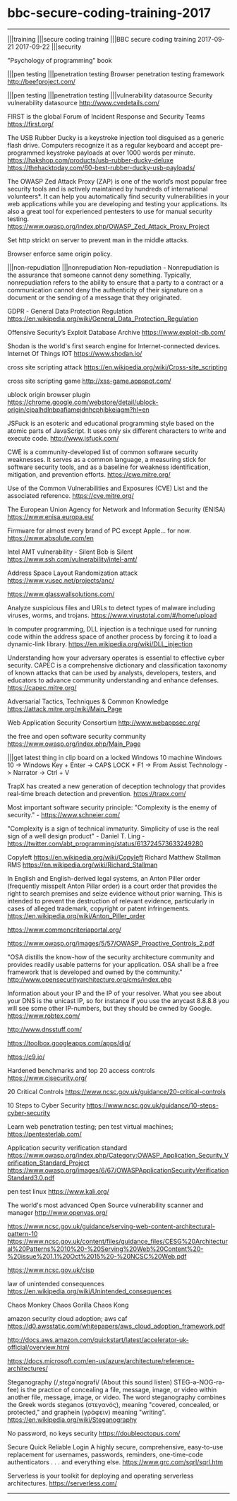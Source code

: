 # bbc-secure-coding-training-2017

----

|||training
|||secure coding training
|||BBC secure coding training 2017-09-21 2017-09-22
|||security

"Psychology of programming" book

|||pen testing |||penetration testing
Browser penetration testing framework
http://beefproject.com/

|||pen testing |||penetration testing
|||vulnerability datasource
Security vulnerability datasource
http://www.cvedetails.com/

FIRST is the global Forum of Incident Response and Security Teams
https://first.org/

The USB Rubber Ducky is a keystroke injection tool disguised as a generic flash drive. Computers recognize it as a regular keyboard and accept pre-programmed keystroke payloads at over 1000 words per minute.
https://hakshop.com/products/usb-rubber-ducky-deluxe
https://thehacktoday.com/60-best-rubber-ducky-usb-payloads/


The OWASP Zed Attack Proxy (ZAP) is one of the world’s most popular free security tools and is actively maintained by hundreds of international volunteers*. It can help you automatically find security vulnerabilities in your web applications while you are developing and testing your applications. Its also a great tool for experienced pentesters to use for manual security testing.
https://www.owasp.org/index.php/OWASP_Zed_Attack_Proxy_Project


Set http strickt on server to prevent man in the middle attacks.

Browser enforce same origin policy.

|||non-repudiation |||nonrepudiation
Non-repudiation - Nonrepudiation is the assurance that someone cannot deny something. Typically, nonrepudiation refers to the ability to ensure that a party to a contract or a communication cannot deny the authenticity of their signature on a document or the sending of a message that they originated.


GDPR - General Data Protection Regulation
https://en.wikipedia.org/wiki/General_Data_Protection_Regulation

Offensive Security’s Exploit Database Archive
https://www.exploit-db.com/

Shodan is the world's first search engine for Internet-connected devices.
Internet Of Things IOT
https://www.shodan.io/

cross site scripting attack
https://en.wikipedia.org/wiki/Cross-site_scripting

cross site scripting game
http://xss-game.appspot.com/

ublock origin browser plugin
https://chrome.google.com/webstore/detail/ublock-origin/cjpalhdlnbpafiamejdnhcphjbkeiagm?hl=en

JSFuck is an esoteric and educational programming style based on the atomic parts of JavaScript. It uses only six different characters to write and execute code.
http://www.jsfuck.com/

CWE is a community-developed list of common software security weaknesses. It serves as a common language, a measuring stick for software security tools, and as a baseline for weakness identification, mitigation, and prevention efforts.
https://cwe.mitre.org/

Use of the Common Vulnerabilities and Exposures (CVE) List and the associated reference.
https://cve.mitre.org/

The European Union Agency for Network and Information Security (ENISA)
https://www.enisa.europa.eu/

Firmware for almost every brand of PC except Apple... for now.
https://www.absolute.com/en

Intel AMT vulnerability - Silent Bob is Silent
https://www.ssh.com/vulnerability/intel-amt/

Address Space Layout Randomization attack
https://www.vusec.net/projects/anc/

https://www.glasswallsolutions.com/

Analyze suspicious files and URLs to detect types of malware including viruses, worms, and trojans.
https://www.virustotal.com/#/home/upload

In computer programming, DLL injection is a technique used for running code within the address space of another process by forcing it to load a dynamic-link library.
https://en.wikipedia.org/wiki/DLL_injection

Understanding how your adversary operates is essential to effective cyber security. CAPEC is a comprehensive dictionary and classification taxonomy of known attacks that can be used by analysts, developers, testers, and educators to advance community understanding and enhance defenses.
https://capec.mitre.org/

Adversarial Tactics, Techniques & Common Knowledge
https://attack.mitre.org/wiki/Main_Page

Web Application Security Consortium 
http://www.webappsec.org/

the free and open software security community
https://www.owasp.org/index.php/Main_Page

|||get latest thing in clip board on a locked Windows 10 machine
Windows 10 -> Windows Key + Enter -> CAPS LOCK + F1 -> From Assist Technology -> Narrator -> Ctrl + V


TrapX has created a new generation of deception technology that provides real-time breach detection and prevention.
https://trapx.com/


Most important software security principle:
"Complexity is the enemy of security." - https://www.schneier.com/


"Complexity is a sign of technical immaturity. Simplicity of use is the real sign of a well design product" - Daniel T. Ling - https://twitter.com/abt_programming/status/613724573633249280

Copyleft
https://en.wikipedia.org/wiki/Copyleft
Richard Matthew Stallman RMS
https://en.wikipedia.org/wiki/Richard_Stallman


In English and English-derived legal systems, an Anton Piller order (frequently misspelt Anton Pillar order) is a court order that provides the right to search premises and seize evidence without prior warning. This is intended to prevent the destruction of relevant evidence, particularly in cases of alleged trademark, copyright or patent infringements.
https://en.wikipedia.org/wiki/Anton_Piller_order


https://www.commoncriteriaportal.org/


https://www.owasp.org/images/5/57/OWASP_Proactive_Controls_2.pdf

"OSA distills the know-how of the security architecture community and provides readily usable patterns for your application. OSA shall be a free framework that is developed and owned by the community."
http://www.opensecurityarchitecture.org/cms/index.php


Information about your IP and the IP of your resolver.
What you see about your DNS is the unicast IP, so for instance if you use the anycast 8.8.8.8 you will see some other IP-numbers, but they should be owned by Google. 
https://www.robtex.com/


http://www.dnsstuff.com/


https://toolbox.googleapps.com/apps/dig/


https://c9.io/


Hardened benchmarks and top 20 access controls
https://www.cisecurity.org/


20 Critical Controls
https://www.ncsc.gov.uk/guidance/20-critical-controls


10 Steps to Cyber Security
https://www.ncsc.gov.uk/guidance/10-steps-cyber-security


Learn web penetration testing; pen test virtual machines;
https://pentesterlab.com/


Application security verification standard
https://www.owasp.org/index.php/Category:OWASP_Application_Security_Verification_Standard_Project
https://www.owasp.org/images/6/67/OWASPApplicationSecurityVerificationStandard3.0.pdf


pen test linux
https://www.kali.org/


The world's most advanced Open Source vulnerability scanner and manager
http://www.openvas.org/


https://www.ncsc.gov.uk/guidance/serving-web-content-architectural-pattern-10
https://www.ncsc.gov.uk/content/files/guidance_files/CESG%20Architectural%20Patterns%2010%20-%20Serving%20Web%20Content%20-%20issue%201.1%20Oct%2015%20-%20NCSC%20Web.pdf


https://www.ncsc.gov.uk/cisp


law of unintended consequences
https://en.wikipedia.org/wiki/Unintended_consequences

Chaos Monkey
Chaos Gorilla
Chaos Kong


amazon security cloud adoption; aws caf
https://d0.awsstatic.com/whitepapers/aws_cloud_adoption_framework.pdf

http://docs.aws.amazon.com/quickstart/latest/accelerator-uk-official/overview.html

https://docs.microsoft.com/en-us/azure/architecture/reference-architectures/


Steganography (/ˌstɛɡəˈnɒɡrəfi/ (About this sound listen) STEG-ə-NOG-rə-fee) is the practice of concealing a file, message, image, or video within another file, message, image, or video. The word steganography combines the Greek words steganos (στεγανός), meaning "covered, concealed, or protected," and graphein (γράφειν) meaning "writing".
https://en.wikipedia.org/wiki/Steganography


No password, no keys security
https://doubleoctopus.com/


Secure Quick Reliable Login
A highly secure, comprehensive, easy-to-use replacement
for usernames, passwords, reminders, one-time-code
authenticators . . . and everything else.
https://www.grc.com/sqrl/sqrl.htm


Serverless is your toolkit for deploying and operating serverless architectures.
https://serverless.com/

----


